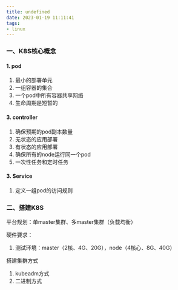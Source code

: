 ```yaml
---
title: undefined
date: 2023-01-19 11:11:41
tags:
- linux
---
```


### 一、K8S核心概念

#### 1. pod

1. 最小的部署单元
2. 一组容器的集合
3. 一个pod中所有容器共享网络
4. 生命周期是短暂的

#### 3. controller

1. 确保预期的pod副本数量
2. 无状态的应用部署
3. 有状态的应用部署
4. 确保所有的node运行同一个pod
5. 一次性任务和定时任务

#### 3. Service

1. 定义一组pod的访问规则

### 二、搭建K8S

平台规划：单master集群、多master集群（负载均衡）

硬件要求：

1. 测试环境：master（2核、4G、20G），node（4核心、8G、40G）

搭建集群方式

1. kubeadm方式
2. 二进制方式



